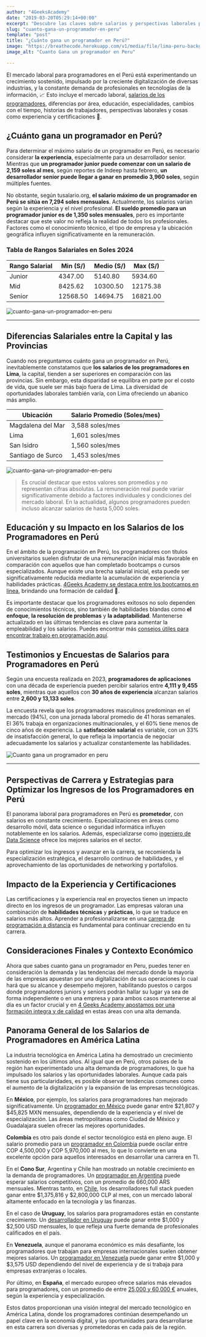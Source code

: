 ```yaml
---
author: "4GeeksAcademy"
date: "2019-03-20T05:29:14+00:00"
excerpt: "Descubre las claves sobre salarios y perspectivas laborales para programadores en Perú 🚀. ¡Potencia tu carrera en un mercado en pleno crecimiento tecnológico! 💼💻"
slug: "cuanto-gana-un-programador-en-peru"
template: "post" 
title: "¿Cuánto gana un programador en Perú?"
image: "https://breathecode.herokuapp.com/v1/media/file/lima-peru-background-jpg"
image_alt: "Cuanto Gana un programador en Peru"

---
```


El mercado laboral para programadores en el Perú está experimentando un crecimiento sostenido, impulsado por la creciente digitalización de diversas industrias, y la constante demanda de profesionales en tecnologías de la información, 📈 Esto incluye el mercado laboral, [salarios de los programadores](https://4geeksacademy.com/es/cuanto-gana-un-programador/cuanto-gana-un-programador), diferencias por área, educación, especialidades, cambios con el tiempo, historias de trabajadores, perspectivas laborales y cosas como experiencia y certificaciones 🤑.


## ¿Cuánto gana un programador en Perú?

Para determinar el máximo salario de un programador en Perú, es necesario considerar **la experiencia**, especialmente para un desarrollador senior. Mientras que **un programador junior puede comenzar con un salario de 2,159 soles al mes**, según reportes de Indeep hasta febrero, **un desarrollador senior puede llegar a ganar en promedio 3,960 soles**, según múltiples fuentes.

No obstante, según tusalario.org, **el salario máximo de un programador en Perú se sitúa en 7,294 soles mensuales**. Actualmente, los salarios varían según la experiencia y el nivel profesional. **El sueldo promedio para un programador junior es de 1,350 soles mensuales**, pero es importante destacar que este valor no refleja la realidad de todos los profesionales. Factores como el conocimiento técnico, el tipo de empresa y la ubicación geográfica influyen significativamente en la remuneración.

### Tabla de Rangos Salariales en Soles 2024

| Rango Salarial | Min (S/) | Medio (S/) | Max (S/) |
|----------------|----------|------------|----------|
| Junior         | 4347.00  | 5140.80    | 5934.60  |
| Mid            | 8425.62  | 10300.50   | 12175.38 |
| Senior         | 12568.50 | 14694.75   | 16821.00 |

![cuanto-gana-un-programador-en-peru](https://breathecode.herokuapp.com/v1/media/file/rango-salarial-por-experiencia-peru-2024-jpg)

---

## Diferencias Salariales entre la Capital y las Provincias

Cuando nos preguntamos cuánto gana un programador en Perú, inevitablemente constatamos que **los salarios de los programadores en Lima**, la capital, tienden a ser superiores en comparación con las provincias. Sin embargo, esta disparidad se equilibra en parte por el costo de vida, que suele ser más bajo fuera de Lima. La diversidad de oportunidades laborales también varía, con Lima ofreciendo un abanico más amplio.

| Ubicación                | Salario Promedio (Soles/mes) |
|--------------------------|-----------------------------|
| Magdalena del Mar         | 3,588 soles/mes             |
| Lima                      | 1,601 soles/mes             |
| San Isidro                | 1,560 soles/mes             |
| Santiago de Surco         | 1,453 soles/mes             |

![cuanto-gana-un-programador-en-peru](https://breathecode.herokuapp.com/v1/media/file/comparacion-salarial-entre-diferentes-ubicaciones-en-peru-jpg)

> Es crucial destacar que estos valores son promedios y no representan cifras absolutas. La remuneración real puede variar significativamente debido a factores individuales y condiciones del mercado laboral. En la actualidad, algunos programadores pueden incluso alcanzar salarios de hasta 5,000 soles.



## Educación y su Impacto en los Salarios de los Programadores en Perú

En el ámbito de la programación en Perú, los programadores con títulos universitarios suelen disfrutar de una remuneración inicial más favorable en comparación con aquellos que han completado bootcamps o cursos especializados. Aunque existe una brecha salarial inicial, esta puede ser significativamente reducida mediante la acumulación de experiencia y habilidades prácticas. [4Geeks Academy se destaca entre los bootcamps en línea](https://4geeksacademy.com/es/coding-campus/online-bootcamp-programacion?lang=es), brindando una formación de calidad 🚀.

Es importante destacar que los programadores exitosos no solo dependen de conocimientos técnicos, sino también de habilidades blandas como **el enfoque**, **la resolución de problemas** y **la adaptabilidad**. Mantenerse actualizado en las últimas tendencias es clave para aumentar la empleabilidad y los salarios. Puedes encontrar más [consejos útiles para encontrar trabajo en programación aquí](https://4geeksacademy.com/es/cuanto-gana-un-programador/tips-para-encontrar-trabajo).


## Testimonios y Encuestas de Salarios para Programadores en Perú

Según una encuesta realizada en 2023, **programadores de aplicaciones** con una década de experiencia pueden percibir salarios entre **4,111 y 9,455 soles**, mientras que aquellos con **30 años de experiencia** alcanzan salarios entre **2,600 y 13,133 soles**.

La encuesta revela que los programadores masculinos predominan en el mercado (94%), con una jornada laboral promedio de 41 horas semanales. El 36% trabaja en organizaciones multinacionales, y el 60% tiene menos de cinco años de experiencia. La **satisfacción salarial** es variable, con un 33% de insatisfacción general, lo que refleja la importancia de negociar adecuadamente los salarios y actualizar constantemente las habilidades.


![Cuanto gana un programador en peru](https://breathecode.herokuapp.com/v1/media/file/grafico-satisfaccion-peru-salarios-png)

---
## Perspectivas de Carrera y Estrategias para Optimizar los Ingresos de los Programadores en Perú

El panorama laboral para programadores en Perú es **prometedor**, con salarios en constante crecimiento. Especializaciones en áreas como desarrollo móvil, data science o seguridad informática influyen notablemente en los salarios. Además, especializarse como [ingeniero de Data Science](https://4geeksacademy.com/es/coding-bootcamps/curso-datascience-machine-learning) ofrece los mejores salarios en el sector.

Para optimizar los ingresos y avanzar en la carrera, se recomienda la especialización estratégica, el desarrollo continuo de habilidades, y el aprovechamiento de las oportunidades de networking y portafolios.

## Impacto de la Experiencia y Certificaciones

Las certificaciones y la experiencia real en proyectos tienen un impacto directo en los ingresos de un programador. Las empresas valoran una combinación de **habilidades técnicas** y **prácticas**, lo que se traduce en salarios más altos. Aprender a profesionalizarse en una [carrera de programación a distancia](https://4geeksacademy.com/es/carrera-de-programacion/carrera-de-programacion-a-distancia) es fundamental para continuar creciendo en tu carrera.


## Consideraciones Finales y Contexto Económico

Ahora que sabes cuanto gana un programador en Peru, puedes tener en consideración la demanda  y las tendencias del mercado donde la mayoría de las empresas  apuestan por una digitalización de sus operaciones lo cual hará que su alcance y desempeño mejoren, habilitando puestos o cargos donde programadores juniors y seniors podrán hallar su lugar ya sea de forma independiente o en una empresa y para ambos casos mantenerse al día es un factor crucial y en [4 Geeks Academy apostamos por una formación integra y de calidad](https://4geeksacademy.com/es/coding-campus/bootcamp-programacion-lima-peru) en estas áreas con una alta demanda. 

## Panorama General de los Salarios de Programadores en América Latina

La industria tecnológica en América Latina ha demostrado un crecimiento sostenido en los últimos años. Al igual que en Perú, otros países de la región han experimentado una alta demanda de programadores, lo que ha impulsado los salarios y las oportunidades laborales. Aunque cada país tiene sus particularidades, es posible observar tendencias comunes como el aumento de la digitalización y la expansión de las empresas tecnológicas.

En **México**, por ejemplo, los salarios para programadores han mejorado significativamente. Un [programador en México](https://4geeksacademy.com/es/cuanto-gana-un-programador/cuanto-gana-un-programador-en-mexico) puede ganar entre $21,807 y $45,825 MXN mensuales, dependiendo de la experiencia y el nivel de especialización. Las áreas metropolitanas como Ciudad de México y Guadalajara suelen ofrecer las mejores oportunidades.

**Colombia** es otro país donde el sector tecnológico está en pleno auge. El salario promedio para un [programador en Colombia](https://4geeksacademy.com/es/cuanto-gana-un-programador/cuanto-gana-un-programador-en-colombia) puede oscilar entre COP 4,500,000 y COP 5,970,000 al mes, lo que lo convierte en una excelente opción para aquellos interesados en desarrollar una carrera en TI.

En el **Cono Sur**, Argentina y Chile han mostrado un notable crecimiento en la demanda de programadores. Un [programador en Argentina](https://4geeksacademy.com/es/cuanto-gana-un-programador/cuanto-gana-un-programador-en-argentina) puede esperar salarios competitivos, con un promedio de 660,000 ARS mensuales. Mientras tanto, en [Chile](https://4geeksacademy.com/es/cuanto-gana-un-programador/cuanto-gana-un-programador-en-chile), los desarrolladores full stack pueden ganar entre $1,375,816 y $2,800,000 CLP al mes, con un mercado laboral altamente enfocado en la tecnología y las finanzas.

En el caso de **Uruguay**, los salarios para programadores están en constante crecimiento. Un [desarrollador en Uruguay](https://4geeksacademy.com/es/cuanto-gana-un-programador/cuanto-gana-un-programador-en-uruguay) puede ganar entre $1,000 y $2,500 USD mensuales, lo que refleja una fuerte demanda de profesionales calificados en el país.

En **Venezuela**, aunque el panorama económico es más desafiante, los programadores que trabajan para empresas internacionales suelen obtener mejores salarios. Un [programador en Venezuela](https://4geeksacademy.com/es/cuanto-gana-un-programador/cuanto-gana-un-programador-en-venezuela) puede ganar entre $1,000 y $3,575 USD dependiendo del nivel de experiencia y de si trabaja para empresas extranjeras o locales.

Por último, en **España**, el mercado europeo ofrece salarios más elevados para programadores, con un promedio de entre [25,000 y 60,000 €](https://4geeksacademy.com/es/cuanto-gana-un-programador/cuanto-gana-un-programador-en-espana) anuales, según la experiencia y especialización.

Estos datos proporcionan una visión integral del mercado tecnológico en América Latina, donde los programadores continúan desempeñando un papel clave en la economía digital, y las oportunidades para desarrollarse en esta carrera son diversas y prometedoras en cada país de la región.

<call-to-action button_text="¡Contáctanos!" button_link="https://4geeksacademy.com/es/coding-campus/bootcamp-programacion-lima-peru" background="rgba(0, 151, 205, 0.15)" title="Si estás interesado en comenzar una carrera en programación o mejorar tus habilidades existentes" text="Te invitamos a explorar nuestras opciones de capacitación en 4Geeks Academy. ¡Contáctanos hoy mismo y da el primer paso hacia una carrera emocionante en tecnología!"></call-to-action>
